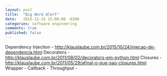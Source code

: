 ```yaml
---
layout: post
title:  "Big Word Alert"
date:   2015-12-16 15:00:00 -0200
categories: software engineering
comments: true
published: false
---
```


Dependency Injection - http://klauslaube.com.br/2015/10/24/injecao-de-dependencia.html
Decorators - http://klauslaube.com.br/2011/08/02/decorators-em-python.html
Closures - http://klauslaube.com.br/2011/05/29/afinal-o-que-sao-closures.html
Wrapper -
Callback - 
Throughput - 

